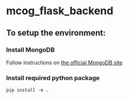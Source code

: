 # mcog_flask_backend

## To setup the environment:
### Install MongoDB
Follow instructions on [the official MongoDB site](https://docs.mongodb.com/manual/administration/install-community/)

### Install required python package
``` pip install -e . ```

